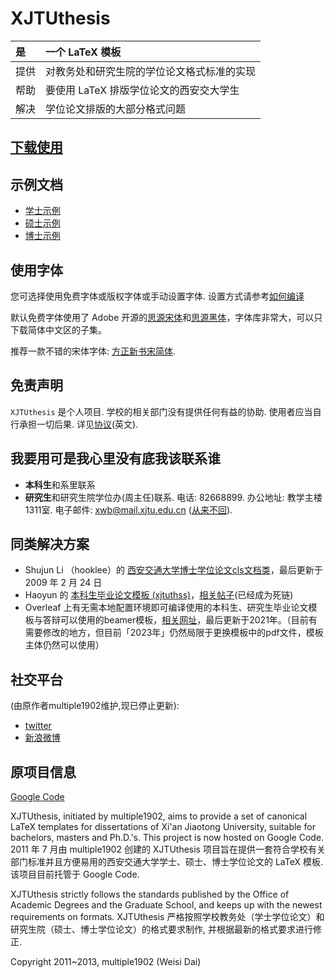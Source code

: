 # XJTUthesis

| 是           | 一个 LaTeX 模板                              |
|:------------|:--------------------------------------------|
| 提供         | 对教务处和研究生院的学位论文格式标准的实现        |
| 帮助         | 要使用 LaTeX 排版学位论文的西安交大学生         |
| 解决         | 学位论文排版的大部分格式问题                    |

## [下载使用](https://github.com/Aetf/xjtuthesis/wiki/Before-Downloading)

## 示例文档

- [学士示例](https://github.com/Aetf/xjtuthesis/wiki/examples/bachelor.pdf)
- [硕士示例](https://github.com/Aetf/xjtuthesis/wiki/examples/master.pdf)
- [博士示例](https://github.com/Aetf/xjtuthesis/wiki/examples/doctor.pdf)

## 使用字体
您可选择使用免费字体或版权字体或手动设置字体. 设置方式请参考[如何编译](https://github.com/Aetf/xjtuthesis/wiki/HowToCompile#%E5%AD%97%E4%BD%93)

默认免费字体使用了 Adobe 开源的[思源宋体](https://github.com/adobe-fonts/source-han-serif/releases/tag/2.001R)和[思源黑体](https://github.com/adobe-fonts/source-han-sans/releases/tag/2.004R)，字体库非常大，可以只下载简体中文区的子集。

推荐一款不错的宋体字体: [方正新书宋简体](http://item.taobao.com/item.htm?id=20077875366).

## 免责声明

`XJTUthesis` 是个人项目. 学校的相关部门没有提供任何有益的协助. 使用者应当自行承担一切后果. 详见[协议](https://github.com/Aetf/xjtuthesis/blob/master/LICENSE)(英文).

## 我要用可是我心里没有底我该联系谁

  * **本科生**和系里联系
  * **研究生**和研究生院学位办(周主任)联系. 电话: 82668899. 办公地址: 教学主楼1311室. 电子邮件: xwb@mail.xjtu.edu.cn ([从来不回](Letters)).

## 同类解决方案

  * Shujun Li （hooklee）的 [西安交通大学博士学位论文cls文档类](http://www.hooklee.com/default.asp?t=TeX%2FLaTeX)，最后更新于 2009 年 2 月 24 日
  * Haoyun 的 [本科生毕业论文模板 (xjtuthss)](http://xjtuthesis.sinaapp.com/)，[相关帖子](http://bbs.xjtu.edu.cn/BMY/con?B=thesis&F=M.1367163286.A)(已经成为死链)
  * Overleaf 上有无需本地配置环境即可编译使用的本科生、研究生毕业论文模板与答辩可以使用的beamer模板，[相关网址](https://www.overleaf.com/latex/templates?q=xjtu)，最后更新于2021年。（目前有需要修改的地方，但目前「2023年」仍然局限于更换模板中的pdf文件，模板主体仍然可以使用）

## 社交平台
(由原作者multiple1902维护,现已停止更新):

- [twitter](https://twitter.com/xjtuthesis)
- [新浪微博](http://weibo.com/xjtuthesis)


## 原项目信息
[Google Code](https://code.google.com/p/xjtuthesis/)

XJTUthesis, initiated by multiple1902, aims to provide a set of canonical LaTeX templates for dissertations of Xi'an Jiaotong University, suitable for bachelors, masters and Ph.D.'s. This project is now hosted on Google Code. 
2011 年 7 月由 multiple1902 创建的 XJTUthesis 项目旨在提供一套符合学校有关部门标准并且方便易用的西安交通大学学士、硕士、博士学位论文的 LaTeX 模板. 该项目目前托管于 Google Code.

XJTUthesis strictly follows the standards published by the Office of Academic Degrees and the Graduate School, and keeps up with the newest requirements on formats. 
XJTUthesis 严格按照学校教务处（学士学位论文）和研究生院（硕士、博士学位论文）的格式要求制作, 并根据最新的格式要求进行修正. 

Copyright 2011~2013, multiple1902 (Weisi Dai)
